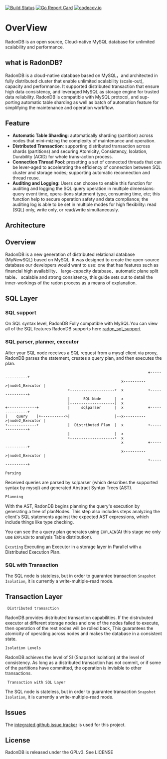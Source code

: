 [![Build Status](https://travis-ci.org/radondb/radon.png)](https://travis-ci.org/radondb/radon)
[![Go Report Card](https://goreportcard.com/badge/github.com/radondb/radon)](https://goreportcard.com/report/github.com/radondb/radon)
[![codecov.io](https://codecov.io/gh/radondb/radon/graphs/badge.svg)](https://codecov.io/gh/radondb/radon/branch/master)

# OverView
RadonDB is an open source, Cloud-native MySQL database for unlimited scalability and performance.

## what is RadonDB?

RadonDB is a cloud-native database based on MySQL，and architected in fully distributed cluster that enable unlimited scalability (scale-out), capacity and performance. It supported distributed transaction that ensure high data consistency, and leveraged MySQL as storage engine for trusted data reliability. RadonDB is compatible with MySQL protocol, and sup-porting automatic table sharding as well as batch of automation feature for simplifying the maintenance and operation workflow.

## Feature

* **Automatic Table Sharding**: automatically sharding (partition) across nodes that mini-mizing the complexity of maintenance and operation.
* **Distributed Transaction**: supporting distributed transaction across shards (partitions) and securing Atomicity, Consistency, Isolation, Durability (ACID) for whole trans-action process.
* **Connection Thread Pool**: presetting a set of connected threads that can be lever-aged to accelerating the efficiency of connection between SQL cluster and storage nodes; supporting automatic reconnection and thread reuse.
* **Auditing and Logging**: Users can choose to enable this function for auditing and logging the SQL query operation in multiple dimensions: query event time, opera-tions statement type, consuming time, etc; this function help to secure operation safety and data compliance; the auditing log is able to be set in multiple modes for high flexibility: read (SQL) only, write only, or read/write simultaneously.


## Architecture

## Overview
RadonDB is a new generation of distributed relational database (MyNewSQL) based on MySQL. It was designed to create the open-source database our developers would want to use: one that has features such as financial high availability、
large-capacity database、automatic plane split table、 scalable and strong consistency, this guide sets out to detail the inner-workings of the radon process as a means of explanation.


## SQL Layer

### SQL support
On SQL syntax level, RadonDB Fully compatible with MySQL.You can view all of the SQL features RadonDB supports here  [radon_sql_support](docs/radon_sql_support.md)

###  SQL parser, planner, executor

After your SQL node  receives a SQL request from a mysql client via proxy, RadonDB parses the statement, creates a query plan, and then executes the plan.




                                                                    +---------------+
                                                        x---------->|node1_Executor |
                                +--------------------+  x           +---------------+
                                |      SQL Node      |  x
                                |--------------------|  x
    +-------------+             |     sqlparser      |  x           +---------------+
    |    query    |+----------->|                    |--x---------->|node2_Executor |
    +-------------+             |  Distributed Plan  |  x           +---------------+
                                |                    |  x
                                +--------------------+  x
                                                        x           +---------------+
                                                        x---------->|node3_Executor |
                                                                    +---------------+



``` Parsing ```

Received queries are parsed by sqlparser (which describes the supported syntax by mysql) and generated Abstract Syntax Trees (AST).


``` Planning ```

With the AST, RadonDB begins planning the query's execution by generating a tree of planNodes.
This step also includes steps analyzing the client's SQL statements against the expected AST expressions, which include things like type checking.

You can see the a query plan  generates using `EXPLAIN`(At this stage we only use `EXPLAIN` to  analysis  Table distribution).

``` Excuting ```
Executing an Executor in a storage layer in Parallel with a Distributed Execution Plan.

### SQL with Transaction
The SQL node is stateless, but in order to guarantee transaction `Snapshot Isolation`, it is currently a write-multiple-read mode.


## Transaction Layer

``` Distributed transaction```

RadonDB provides distributed transaction capabilities. If the distrubuted executor at different storage nodes and one of the nodes failed to execute, then operation of the rest nodes will be rolled back, This guarantees the atomicity of operating across nodes  and makes the database in a consistent state.

```Isolation Levels```

RadonDB achieves the level of SI (Snapshot Isolation) at the level of consistency. As long as a distributed transaction has not commit, or if some of the partitions have committed, the operation is invisible to other transactions.

``` Transaction with SQL Layer```

The SQL node is stateless, but in order to guarantee transaction `Snapshot Isolation`, it is currently a write-multiple-read mode.

## Issues

The [integrated github issue tracker](https://github.com/radondb/radon/issues)
is used for this project.

## License

RadonDB is released under the GPLv3. See LICENSE
